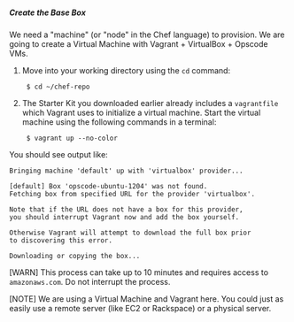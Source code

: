 ##### Create the Base Box
We need a "machine" (or "node" in the Chef language) to provision. We are going to create a Virtual Machine with Vagrant + VirtualBox + Opscode VMs.

1. Move into your working directory using the `cd` command:

        $ cd ~/chef-repo

1. The Starter Kit you downloaded earlier already includes a `vagrantfile` which Vagrant uses to initialize a virtual machine. Start the virtual machine using the following commands in a terminal:

        $ vagrant up --no-color

  You should see output like:

  ```text
  Bringing machine 'default' up with 'virtualbox' provider...

  [default] Box 'opscode-ubuntu-1204' was not found.
  Fetching box from specified URL for the provider 'virtualbox'.

  Note that if the URL does not have a box for this provider,
  you should interrupt Vagrant now and add the box yourself.

  Otherwise Vagrant will attempt to download the full box prior
  to discovering this error.

  Downloading or copying the box...
  ```

  [WARN] This process can take up to 10 minutes and requires access to `amazonaws.com`. Do not interrupt the process.

  [NOTE] We are using a Virtual Machine and Vagrant here. You could just as easily use a remote server (like EC2 or Rackspace) or a physical server.
